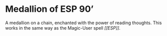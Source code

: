 # Medallion of ESP 90’

A medallion on a chain, enchanted with the power of reading thoughts. This works in the same way as the Magic-User spell *[[ESP]]*.